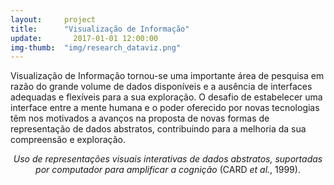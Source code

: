 ```yaml
---  
layout:     project  
title:      "Visualização de Informação"
update:       2017-01-01 12:00:00  
img-thumb:  "img/research_dataviz.png"
---  
```


Visualização de Informação tornou-se uma importante área de pesquisa em razão do grande volume de dados disponíveis e a ausência de interfaces adequadas e flexíveis para a sua exploração. O desafio de estabelecer uma interface entre a mente humana e o poder oferecido por novas tecnologias têm nos motivados a avanços na proposta de novas formas de representação de dados abstratos, contribuindo para a melhoria da sua compreensão e exploração.

<CENTER>
  <I>Uso de representações visuais interativas de dados abstratos, suportadas por computador para amplificar a cognição</I> (CARD <i>et al.</I>, 1999).
  </CENTER>
